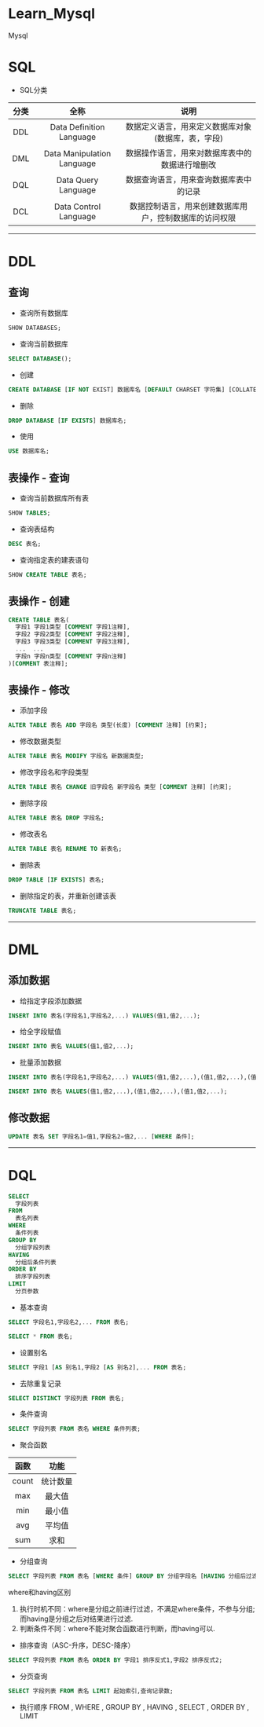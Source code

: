 # Learn_Mysql
Mysql

# SQL
- SQL分类

| 分类 | 全称 | 说明 |
|:--:|:--:|:--:|
| DDL | Data Definition Language | 数据定义语言，用来定义数据库对象(数据库，表，字段) |
| DML | Data Manipulation Language | 数据操作语言，用来对数据库表中的数据进行增删改 |
| DQL | Data Query Language | 数据查询语言，用来查询数据库表中的记录 |
| DCL | Data Control Language | 数据控制语言，用来创建数据库用户，控制数据库的访问权限 |

<hr>

# DDL

## 查询
- 查询所有数据库
```sql
SHOW DATABASES;
```
  - 查询当前数据库
```sql
SELECT DATABASE();
```
- 创建
```sql
CREATE DATABASE [IF NOT EXIST] 数据库名 [DEFAULT CHARSET 字符集] [COLLATE 排序规则];
```
- 删除
```sql
DROP DATABASE [IF EXISTS] 数据库名;
```
- 使用
```sql
USE 数据库名;
```
## 表操作 - 查询
- 查询当前数据库所有表
```sql
SHOW TABLES;
```
- 查询表结构
```sql
DESC 表名;
```
- 查询指定表的建表语句
```sql
SHOW CREATE TABLE 表名;
```
## 表操作 - 创建
```sql
CREATE TABLE 表名(
  字段1 字段1类型 [COMMENT 字段1注释],
  字段2 字段2类型 [COMMENT 字段2注释],
  字段3 字段3类型 [COMMENT 字段3注释],
  ...  ...
  字段n 字段n类型 [COMMENT 字段n注释]
)[COMMENT 表注释];
```
## 表操作 - 修改
- 添加字段
```sql
ALTER TABLE 表名 ADD 字段名 类型(长度) [COMMENT 注释] [约束];
```
- 修改数据类型
```sql
ALTER TABLE 表名 MODIFY 字段名 新数据类型;
```
- 修改字段名和字段类型
```sql
ALTER TABLE 表名 CHANGE 旧字段名 新字段名 类型 [COMMENT 注释] [约束];
```
- 删除字段
```sql
ALTER TABLE 表名 DROP 字段名;
```
- 修改表名
```sql
ALTER TABLE 表名 RENAME TO 新表名;
```
- 删除表
```sql
DROP TABLE [IF EXISTS] 表名;
```
- 删除指定的表，并重新创建该表
```sql
TRUNCATE TABLE 表名;
```

<hr>

# DML
## 添加数据
- 给指定字段添加数据
```sql
INSERT INTO 表名(字段名1,字段名2,...) VALUES(值1,值2,...);
```
- 给全字段赋值
```sql
INSERT INTO 表名 VALUES(值1,值2,...);
```
- 批量添加数据
```sql
INSERT INTO 表名(字段名1,字段名2,...) VALUES(值1,值2,...),(值1,值2,...),(值1,值2,...);
```
```sql
INSERT INTO 表名 VALUES(值1,值2,...),(值1,值2,...),(值1,值2,...);
```
## 修改数据
```sql
UPDATE 表名 SET 字段名1=值1,字段名2=值2,... [WHERE 条件];
```

<hr>

# DQL
```sql
SELECT
  字段列表
FROM
  表名列表
WHERE
  条件列表
GROUP BY
  分组字段列表
HAVING
  分组后条件列表
ORDER BY
  排序字段列表
LIMIT
  分页参数
```
- 基本查询
```sql
SELECT 字段名1,字段名2,... FROM 表名;
```
```sql
SELECT * FROM 表名;
```
- 设置别名
```sql
SELECT 字段1 [AS 别名1,字段2 [AS 别名2],... FROM 表名;
```
- 去除重复记录
```sql
SELECT DISTINCT 字段列表 FROM 表名;
```
- 条件查询
```sql
SELECT 字段列表 FROM 表名 WHERE 条件列表;
```
- 聚合函数

| 函数 | 功能 |
|:--:|:--:|
| count | 统计数量 |
| max | 最大值 |
| min | 最小值 |
| avg | 平均值 |
| sum | 求和 |

- 分组查询
```sql
SELECT 字段列表 FROM 表名 [WHERE 条件] GROUP BY 分组字段名 [HAVING 分组后过滤条件];
```
where和having区别  
1. 执行时机不同：where是分组之前进行过滤，不满足where条件，不参与分组;而having是分组之后对结果进行过滤.
2. 判断条件不同：where不能对聚合函数进行判断，而having可以.

- 排序查询（ASC-升序，DESC-降序）
```sql
SELECT 字段列表 FROM 表名 ORDER BY 字段1 排序反式1,字段2 排序反式2;
```
- 分页查询
```sql
SELECT 字段列表 FROM 表名 LIMIT 起始索引,查询记录数;
```
- 执行顺序
FROM , WHERE , GROUP BY , HAVING , SELECT , ORDER BY , LIMIT
